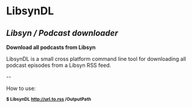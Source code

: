 # LibsynDL
## <em>Libsyn / Podcast downloader</em>

<strong>Download all podcasts from Libsyn</strong>

LibsynDL is a small cross platform command line tool for downloading all podcast episodes from a Libsyn RSS feed.

--

How to use:

<small><strong>$ LibsynDL http://url.to.rss /OutputPath</strong></small>